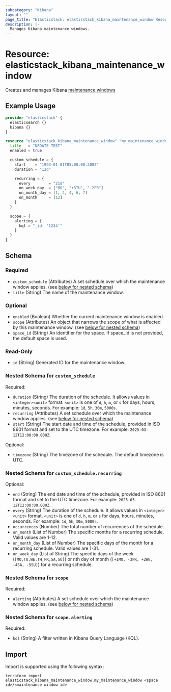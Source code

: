 ```yaml
---
subcategory: "Kibana"
layout: ""
page_title: "Elasticstack: elasticstack_kibana_maintenance_window Resource"
description: |-
  Manages Kibana maintenance windows.
---
```


# Resource: elasticstack_kibana_maintenance_window

Creates and manages Kibana [maintenance windows](https://www.elastic.co/docs/api/doc/kibana/group/endpoint-maintenance-window)

## Example Usage

```terraform
provider "elasticstack" {
  elasticsearch {}
  kibana {}
}

resource "elasticstack_kibana_maintenance_window" "my_maintenance_window" {
  title   = "UPDATE TEST"
  enabled = true

  custom_schedule = {
    start    = "1993-01-01T05:00:00.200Z"
    duration = "12d"

    recurring = {
      every        = "21d"
      on_week_day  = ["MO", "+3TU", "-2FR"]
      on_month_day = [1, 2, 4, 6, 7]
      on_month     = [12]
    }
  }

  scope = {
    alerting = {
      kql = "_id: '1234'"
    }
  }
}
```

<!-- schema generated by tfplugindocs -->
## Schema

### Required

- `custom_schedule` (Attributes) A set schedule over which the maintenance window applies. (see [below for nested schema](#nestedatt--custom_schedule))
- `title` (String) The name of the maintenance window.

### Optional

- `enabled` (Boolean) Whether the current maintenance window is enabled.
- `scope` (Attributes) An object that narrows the scope of what is affected by this maintenance window. (see [below for nested schema](#nestedatt--scope))
- `space_id` (String) An identifier for the space. If space_id is not provided, the default space is used.

### Read-Only

- `id` (String) Generated ID for the maintenance window.

<a id="nestedatt--custom_schedule"></a>
### Nested Schema for `custom_schedule`

Required:

- `duration` (String) The duration of the schedule. It allows values in `<integer><unit>` format. `<unit>` is one of `d`, `h`, `m`, or `s` for days, hours, minutes, seconds. For example: `1d`, `5h`, `30m`, `5000s`.
- `recurring` (Attributes) A set schedule over which the maintenance window applies. (see [below for nested schema](#nestedatt--custom_schedule--recurring))
- `start` (String) The start date and time of the schedule, provided in ISO 8601 format and set to the UTC timezone. For example: `2025-03-12T12:00:00.000Z`.

Optional:

- `timezone` (String) The timezone of the schedule. The default timezone is UTC.

<a id="nestedatt--custom_schedule--recurring"></a>
### Nested Schema for `custom_schedule.recurring`

Optional:

- `end` (String) The end date and time of the schedule, provided in ISO 8601 format and set to the UTC timezone. For example: `2025-03-12T12:00:00.000Z`.
- `every` (String) The duration of the schedule. It allows values in `<integer><unit>` format. `<unit>` is one of `d`, `h`, `m`, or `s` for days, hours, minutes, seconds. For example: `1d`, `5h`, `30m`, `5000s`.
- `occurrences` (Number) The total number of recurrences of the schedule.
- `on_month` (List of Number) The specific months for a recurring schedule. Valid values are 1-12.
- `on_month_day` (List of Number) The specific days of the month for a recurring schedule. Valid values are 1-31.
- `on_week_day` (List of String) The specific days of the week (`[MO,TU,WE,TH,FR,SA,SU]`) or nth day of month (`[+1MO, -3FR, +2WE, -4SA, -5SU]`) for a recurring schedule.



<a id="nestedatt--scope"></a>
### Nested Schema for `scope`

Required:

- `alerting` (Attributes) A set schedule over which the maintenance window applies. (see [below for nested schema](#nestedatt--scope--alerting))

<a id="nestedatt--scope--alerting"></a>
### Nested Schema for `scope.alerting`

Required:

- `kql` (String) A filter written in Kibana Query Language (KQL).

## Import

Import is supported using the following syntax:

```shell
terraform import elasticstack_kibana_maintenance_window.my_maintenance_window <space id>/<maintenance window id>
```
